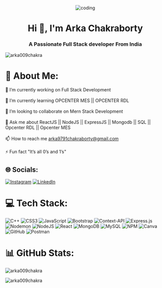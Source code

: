 <p align ="center"><img src="https://ci6.googleusercontent.com/proxy/6yONIoTPFRxmcUzOEqGb9rYBV6ot9p2T-PEXVCf8vS8efQLz1Q0yo4Sa6U0lrDqnZIcEDq445nqEDoRcH9cyZobRVuLb3o8oyyjpFXZX1jC-Y1aa-YGJ3kxAAgGaX-S0gw4Tt_8xte_q=s0-d-e1-ft#https://www.lambdatest.com/blog/wp-content/uploads/2021/02/ezgif.com-gif-maker-1-1.gif" alt="coding" /></p>
<h1 align="center">Hi 👋, I'm Arka Chakraborty</h1>
<h3 align="center">A Passionate Full Stack developer From India</h3>

<p align="left"> <img src="https://komarev.com/ghpvc/?username=arka009chakra&label=Profile%20views&color=0e75b6&style=flat" alt="arka009chakra" /> </p>

# 💫 About Me:
🔭 I’m currently working on Full Stack Development<br><br>🌱 I’m currently learning OPCENTER MES || OPCENTER RDL<br><br>👯 I’m looking to collaborate on Mern Stack Development<br><br>💬 Ask me about ReactJS || NodeJS || ExpressJS || Mongodb || SQL || Opcenter RDL || Opcenter MES<br><br>📫 How to reach me arka9791chakraborty@gmail.com<br><br>⚡ Fun fact "It’s all 0’s and 1’s"


## 🌐 Socials:
[![Instagram](https://img.shields.io/badge/Instagram-%23E4405F.svg?logo=Instagram&logoColor=white)](https://instagram.com/_incredible_ac) [![LinkedIn](https://img.shields.io/badge/LinkedIn-%230077B5.svg?logo=linkedin&logoColor=white)](https://linkedin.com/in/arka-chakraborty-18128a271) 

# 💻 Tech Stack:
![C++](https://img.shields.io/badge/c++-%2300599C.svg?style=for-the-badge&logo=c%2B%2B&logoColor=white) ![CSS3](https://img.shields.io/badge/css3-%231572B6.svg?style=for-the-badge&logo=css3&logoColor=white) ![JavaScript](https://img.shields.io/badge/javascript-%23323330.svg?style=for-the-badge&logo=javascript&logoColor=%23F7DF1E) ![Bootstrap](https://img.shields.io/badge/bootstrap-%238511FA.svg?style=for-the-badge&logo=bootstrap&logoColor=white) ![Context-API](https://img.shields.io/badge/Context--Api-000000?style=for-the-badge&logo=react) ![Express.js](https://img.shields.io/badge/express.js-%23404d59.svg?style=for-the-badge&logo=express&logoColor=%2361DAFB) ![Nodemon](https://img.shields.io/badge/NODEMON-%23323330.svg?style=for-the-badge&logo=nodemon&logoColor=%BBDEAD) ![NodeJS](https://img.shields.io/badge/node.js-6DA55F?style=for-the-badge&logo=node.js&logoColor=white) ![React](https://img.shields.io/badge/react-%2320232a.svg?style=for-the-badge&logo=react&logoColor=%2361DAFB) ![MongoDB](https://img.shields.io/badge/MongoDB-%234ea94b.svg?style=for-the-badge&logo=mongodb&logoColor=white) ![MySQL](https://img.shields.io/badge/mysql-4479A1.svg?style=for-the-badge&logo=mysql&logoColor=white) ![NPM](https://img.shields.io/badge/NPM-%23CB3837.svg?style=for-the-badge&logo=npm&logoColor=white) ![Canva](https://img.shields.io/badge/Canva-%2300C4CC.svg?style=for-the-badge&logo=Canva&logoColor=white) ![GitHub](https://img.shields.io/badge/github-%23121011.svg?style=for-the-badge&logo=github&logoColor=white) ![Postman](https://img.shields.io/badge/Postman-FF6C37?style=for-the-badge&logo=postman&logoColor=white)
# 📊 GitHub Stats:
<p><img align="center" src="https://github-readme-stats.vercel.app/api/top-langs?username=arka009chakra&show_icons=true&locale=en&layout=compact" alt="arka009chakra" /></p>

<p><img align="center" src="https://github-readme-streak-stats.herokuapp.com/?user=arka009chakra&" alt="arka009chakra" /></p>
